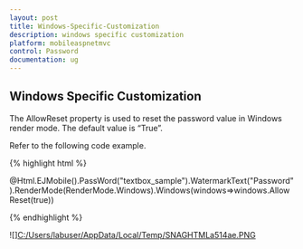 ```yaml
---
layout: post
title: Windows-Specific-Customization
description: windows specific customization
platform: mobileaspnetmvc
control: Password
documentation: ug
---
```


## Windows Specific Customization

The AllowReset property is used to reset the password value in Windows render mode. The default value is “True”.

Refer to the following code example.

{% highlight html %}



@Html.EJMobile().PassWord("textbox_sample").WatermarkText("Password").RenderMode(RenderMode.Windows).Windows(windows=>windows.AllowReset(true))



{% endhighlight %}



![][C:/Users/labuser/AppData/Local/Temp/SNAGHTMLa514ae.PNG](Windows-Specific-Customization_images/Windows-Specific-Customization_img1.png)



